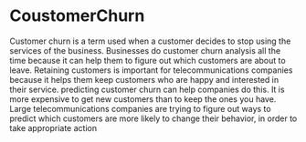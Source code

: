 # CoustomerChurn
Customer churn is a term used when a customer decides to stop using the services of the
business. Businesses do customer churn analysis all the time because it can help them to
figure out which customers are about to leave.
Retaining customers is important for telecommunications companies because it helps
them keep customers who are happy and interested in their service. predicting customer
churn can help companies do this. It is more expensive to get new customers than to keep
the ones you have. Large telecommunications companies are trying to figure out ways to
predict which customers are more likely to change their behavior, in order to take
appropriate action
